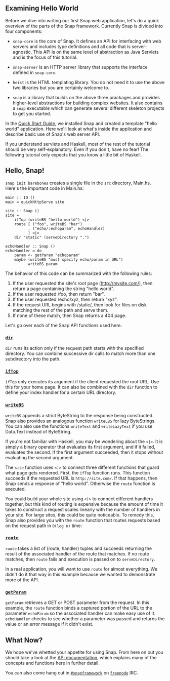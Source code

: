 ## Examining Hello World

Before we dive into writing our first Snap web application, let's do a quick
overview of the parts of the Snap framework. Currently Snap is divided into
four components:

  - `snap-core` is the core of Snap.  It defines an API for interfacing with
  web servers and includes type definitions and all code that is
  server-agnostic.  This API is on the same level of abstraction as Java
  Servlets and is the focus of this tutorial.

  - `snap-server` is an HTTP server library that supports the interface
  defined in `snap-core`.

  - `heist` is the HTML templating library. You do not need it to use the
  above two libraries but you are certainly welcome to.

  - `snap` is a library that builds on the above three prackages and provides
  higher-level abstractions for building complex websites.  It also contains
  a `snap` executable which can generate several different skeleton projects
  to get you started.

In the [Quick Start Guide](/docs/quickstart), we installed Snap and created a
template "hello world" application.  Here we'll look at what's inside the
application and describe basic use of Snap's web server API.

If you understand servlets and Haskell, most of the rest of the tutorial
should be very self-explanatory. Even if you don't, have no fear!  The
following tutorial only expects that you know a little bit of Haskell.

## Hello, Snap!

`snap init barebones` creates a single file in the `src` directory, Main.hs.
Here's the important code in Main.hs:

~~~~~~ {.haskell}
main :: IO ()
main = quickHttpServe site

site :: Snap ()
site =
    ifTop (writeBS "hello world") <|>
    route [ ("foo", writeBS "bar")
          , ("echo/:echoparam", echoHandler)
          ] <|>
    dir "static" (serveDirectory ".")

echoHandler :: Snap ()
echoHandler = do
    param <- getParam "echoparam"
    maybe (writeBS "must specify echo/param in URL")
          writeBS param
~~~~~~

The behavior of this code can be summarized with the following rules:

1. If the user requested the site's root page (http://mysite.com/), then
return a page containing the string "hello world".
2. If the user requested /foo, then return "bar".
3. If the user requested /echo/xyz, then return "xyz".
4. If the request URL begins with /static/, then look for files on disk
matching the rest of the path and serve them.
5. If none of these match, then Snap returns a 404 page.

Let's go over each of the Snap API functions used here.

### [`dir`](http://hackage.haskell.org/packages/archive/snap-core/0.8.0/doc/html/Snap-Core.html#v:dir)

`dir` runs its action only if the request path starts with the specified
directory.  You can combine successive dir calls to match more than one
subdirectory into the path.

### [`ifTop`](http://hackage.haskell.org/packages/archive/snap-core/0.8.0/doc/html/Snap-Core.html#v:ifTop)

`ifTop` only executes its argument if the client requested the root URL.  Use
this for your home page.  It can also be combined with the `dir` function to
define your index handler for a certain URL directory.

### [`writeBS`](http://hackage.haskell.org/packages/archive/snap-core/0.8.0/doc/html/Snap-Core.html#v:writeBS)

`writeBS` appends a strict ByteString to the response being constructed.  Snap
also provides an analogous function `writeLBS` for lazy ByteStrings.  You can
also use the functions `writeText` and `writeLazyText` if you use Data.Text
instead of ByteString.

If you're not familiar with Haskell, you may be wondering about the `<|>`.  It
is simply a binary operator that evaluates its first argument, and if it
failed, evaluates the second.  If the first argument succeeded, then it stops
without evaluating the second argument.

The `site` function uses `<|>` to connect three different functions that guard
what page gets rendered.  First, the `ifTop` function runs.  This function
succeeds if the requested URL is `http://site.com/`.  If that happens, then
Snap sends a response of "hello world".  Otherwise the `route` function is
executed.

You could build your whole site using `<|>` to connect different handlers
together, but this kind of routing is expensive because the amount of time it
takes to construct a request scales linearly with the number of handlers in
your site.  For large sites, this could be quite noticeable.  To remedy this,
Snap also provides you with the `route` function that routes requests based on the
request path in `O(log n)` time:

### [`route`](http://hackage.haskell.org/packages/archive/snap-core/0.8.0/doc/html/Snap-Core.html#v:route)

`route` takes a list of (route, handler) tuples and succeeds returning the
result of the associated handler of the route that matches.  If no route
matches, then `route` fails and execution is passed on to `serveDirectory`.  

In a real application, you will want to use `route` for almost everything.
We didn't do it that way in this example because we wanted to demonstrate
more of the API.

### [`getParam`](http://hackage.haskell.org/packages/archive/snap-core/0.8.0/doc/html/Snap-Core.html#v:getParam)

`getParam` retrieves a GET or POST parameter from the request.  In this
example, the `route` function binds a captured portion of the URL to the
parameter `echoParam` so the associated handler can make easy use of it. 
`echoHandler` checks to see whether a parameter was passed and returns the
value or an error message if it didn't exist.


## What Now?

We hope we've whetted your appetite for using Snap. From here on out you should
take a look at the [API
documentation](http://hackage.haskell.org/package/snap-core),
which explains many of the concepts and functions here in further detail.

You can also come hang out in
[`#snapframework`](http://webchat.freenode.net/?channels=snapframework&uio=d4)
on [`freenode`](http://freenode.net/) IRC.
